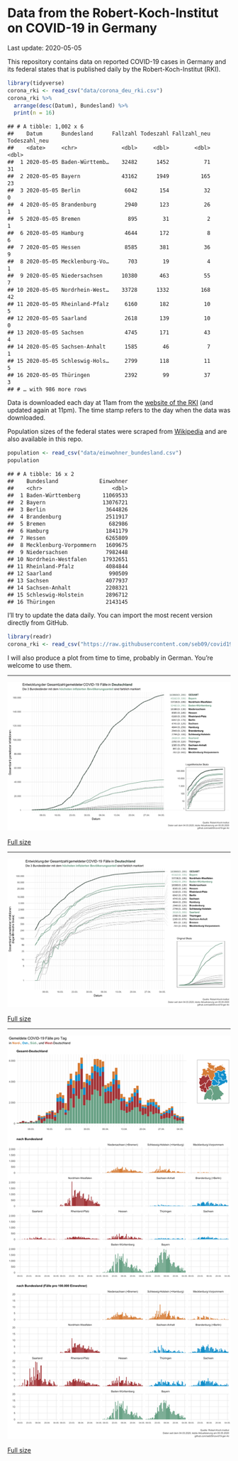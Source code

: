 Data from the Robert-Koch-Institut on COVID-19 in Germany
================
Last update: 2020-05-05

This repository contains data on reported COVID-19 cases in Germany and
its federal states that is published daily by the Robert-Koch-Institut
(RKI).

``` r
library(tidyverse)
corona_rki <- read_csv("data/corona_deu_rki.csv")
corona_rki %>% 
  arrange(desc(Datum), Bundesland) %>% 
  print(n = 16)
```

    ## # A tibble: 1,002 x 6
    ##    Datum      Bundesland      Fallzahl Todeszahl Fallzahl_neu Todeszahl_neu
    ##    <date>     <chr>              <dbl>     <dbl>        <dbl>         <dbl>
    ##  1 2020-05-05 Baden-Württemb…    32482      1452           71            31
    ##  2 2020-05-05 Bayern             43162      1949          165            23
    ##  3 2020-05-05 Berlin              6042       154           32             0
    ##  4 2020-05-05 Brandenburg         2940       123           26             1
    ##  5 2020-05-05 Bremen               895        31            2             1
    ##  6 2020-05-05 Hamburg             4644       172            8             6
    ##  7 2020-05-05 Hessen              8585       381           36             9
    ##  8 2020-05-05 Mecklenburg-Vo…      703        19            4             1
    ##  9 2020-05-05 Niedersachsen      10380       463           55             7
    ## 10 2020-05-05 Nordrhein-West…    33728      1332          168            42
    ## 11 2020-05-05 Rheinland-Pfalz     6160       182           10             5
    ## 12 2020-05-05 Saarland            2618       139           10             0
    ## 13 2020-05-05 Sachsen             4745       171           43             4
    ## 14 2020-05-05 Sachsen-Anhalt      1585        46            7             1
    ## 15 2020-05-05 Schleswig-Hols…     2799       118           11             5
    ## 16 2020-05-05 Thüringen           2392        99           37             3
    ## # … with 986 more rows

Data is downloaded each day at 11am from the [website of the
RKI](https://www.rki.de/DE/Content/InfAZ/N/Neuartiges_Coronavirus/Fallzahlen.html)
(and updated again at 11pm). The time stamp refers to the day when the
data was downloaded.

Population sizes of the federal states were scraped from
[Wikipedia](https://de.wikipedia.org/wiki/Liste_der_deutschen_Bundesl%C3%A4nder_nach_Bev%C3%B6lkerung)
and are also available in this repo.

``` r
population <- read_csv("data/einwohner_bundesland.csv")
population
```

    ## # A tibble: 16 x 2
    ##    Bundesland             Einwohner
    ##    <chr>                      <dbl>
    ##  1 Baden-Württemberg       11069533
    ##  2 Bayern                  13076721
    ##  3 Berlin                   3644826
    ##  4 Brandenburg              2511917
    ##  5 Bremen                    682986
    ##  6 Hamburg                  1841179
    ##  7 Hessen                   6265809
    ##  8 Mecklenburg-Vorpommern   1609675
    ##  9 Niedersachsen            7982448
    ## 10 Nordrhein-Westfalen     17932651
    ## 11 Rheinland-Pfalz          4084844
    ## 12 Saarland                  990509
    ## 13 Sachsen                  4077937
    ## 14 Sachsen-Anhalt           2208321
    ## 15 Schleswig-Holstein       2896712
    ## 16 Thüringen                2143145

I’ll try to update the data daily. You can import the most recent
version directly from GitHub.

``` r
library(readr)
corona_rki <- read_csv("https://raw.githubusercontent.com/seb09/covid19-ger-rki/master/data/corona_deu_rki.csv")
```

I will also produce a plot from time to time, probably in German. You’re
welcome to use them.

-----

<img src="plots/covid19-deu-rki-entwicklung-original-skala.png">

[Full
size](https://github.com/seb09/covid19-ger-rki/raw/master/plots/covid19-deu-rki-entwicklung-original-skala.png)

-----

<img src="plots/covid19-deu-rki-entwicklung.png">

[Full
size](https://github.com/seb09/covid19-ger-rki/raw/master/plots/covid19-deu-rki-entwicklung.png)

-----

<img src="plots/covid19-deu-rki-faelle-pro-tag.png">

[Full
size](https://github.com/seb09/covid19-ger-rki/raw/master/plots/covid19-deu-rki-faelle-pro-tag.png)
